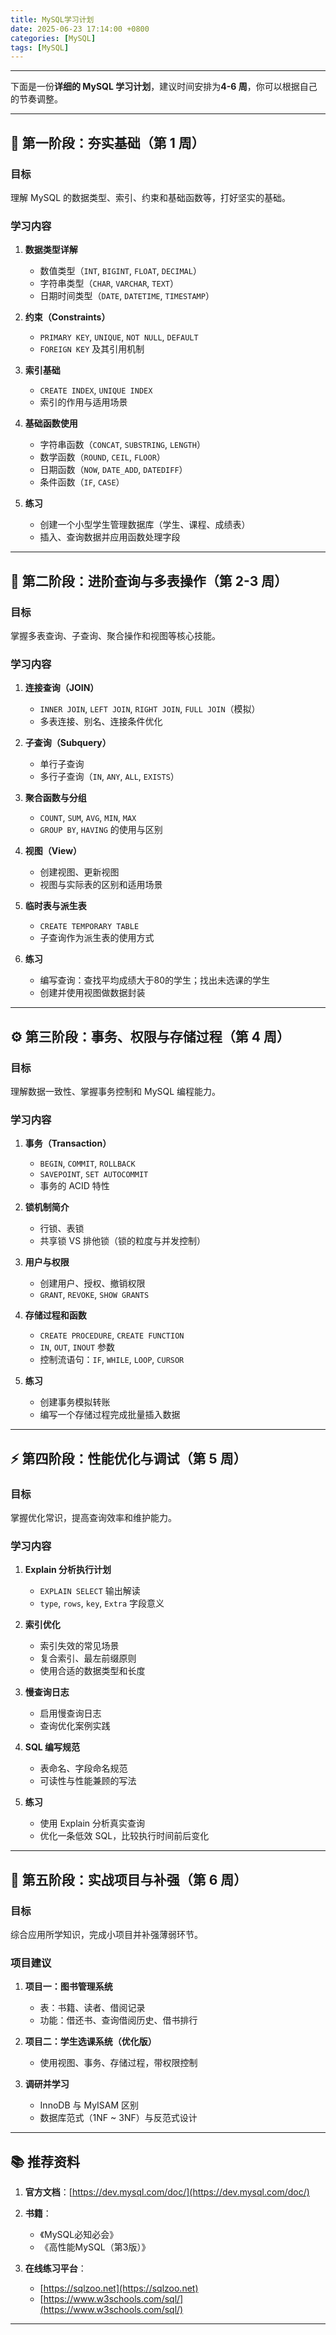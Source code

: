 ```yaml
---
title: MySQL学习计划
date: 2025-06-23 17:14:00 +0800
categories: [MySQL]
tags: [MySQL]
---
```


---
下面是一份**详细的 MySQL 学习计划**，建议时间安排为**4-6 周**，你可以根据自己的节奏调整。

---

## 🧱 第一阶段：夯实基础（第 1 周）

### 目标

理解 MySQL 的数据类型、索引、约束和基础函数等，打好坚实的基础。

### 学习内容

1. **数据类型详解**

   * 数值类型（`INT`, `BIGINT`, `FLOAT`, `DECIMAL`）
   * 字符串类型（`CHAR`, `VARCHAR`, `TEXT`）
   * 日期时间类型（`DATE`, `DATETIME`, `TIMESTAMP`）

2. **约束（Constraints）**

   * `PRIMARY KEY`, `UNIQUE`, `NOT NULL`, `DEFAULT`
   * `FOREIGN KEY` 及其引用机制

3. **索引基础**

   * `CREATE INDEX`, `UNIQUE INDEX`
   * 索引的作用与适用场景

4. **基础函数使用**

   * 字符串函数（`CONCAT`, `SUBSTRING`, `LENGTH`）
   * 数学函数（`ROUND`, `CEIL`, `FLOOR`）
   * 日期函数（`NOW`, `DATE_ADD`, `DATEDIFF`）
   * 条件函数（`IF`, `CASE`）

5. **练习**

   * 创建一个小型学生管理数据库（学生、课程、成绩表）
   * 插入、查询数据并应用函数处理字段

---

## 🚀 第二阶段：进阶查询与多表操作（第 2-3 周）

### 目标

掌握多表查询、子查询、聚合操作和视图等核心技能。

### 学习内容

1. **连接查询（JOIN）**

   * `INNER JOIN`, `LEFT JOIN`, `RIGHT JOIN`, `FULL JOIN`（模拟）
   * 多表连接、别名、连接条件优化

2. **子查询（Subquery）**

   * 单行子查询
   * 多行子查询（`IN`, `ANY`, `ALL`, `EXISTS`）

3. **聚合函数与分组**

   * `COUNT`, `SUM`, `AVG`, `MIN`, `MAX`
   * `GROUP BY`, `HAVING` 的使用与区别

4. **视图（View）**

   * 创建视图、更新视图
   * 视图与实际表的区别和适用场景

5. **临时表与派生表**

   * `CREATE TEMPORARY TABLE`
   * 子查询作为派生表的使用方式

6. **练习**

   * 编写查询：查找平均成绩大于80的学生；找出未选课的学生
   * 创建并使用视图做数据封装

---

## ⚙️ 第三阶段：事务、权限与存储过程（第 4 周）

### 目标

理解数据一致性、掌握事务控制和 MySQL 编程能力。

### 学习内容

1. **事务（Transaction）**

   * `BEGIN`, `COMMIT`, `ROLLBACK`
   * `SAVEPOINT`, `SET AUTOCOMMIT`
   * 事务的 ACID 特性

2. **锁机制简介**

   * 行锁、表锁
   * 共享锁 VS 排他锁（锁的粒度与并发控制）

3. **用户与权限**

   * 创建用户、授权、撤销权限
   * `GRANT`, `REVOKE`, `SHOW GRANTS`

4. **存储过程和函数**

   * `CREATE PROCEDURE`, `CREATE FUNCTION`
   * `IN`, `OUT`, `INOUT` 参数
   * 控制流语句：`IF`, `WHILE`, `LOOP`, `CURSOR`

5. **练习**

   * 创建事务模拟转账
   * 编写一个存储过程完成批量插入数据

---

## ⚡ 第四阶段：性能优化与调试（第 5 周）

### 目标

掌握优化常识，提高查询效率和维护能力。

### 学习内容

1. **Explain 分析执行计划**

   * `EXPLAIN SELECT` 输出解读
   * `type`, `rows`, `key`, `Extra` 字段意义

2. **索引优化**

   * 索引失效的常见场景
   * 复合索引、最左前缀原则
   * 使用合适的数据类型和长度

3. **慢查询日志**

   * 启用慢查询日志
   * 查询优化案例实践

4. **SQL 编写规范**

   * 表命名、字段命名规范
   * 可读性与性能兼顾的写法

5. **练习**

   * 使用 Explain 分析真实查询
   * 优化一条低效 SQL，比较执行时间前后变化

---

## 🧪 第五阶段：实战项目与补强（第 6 周）

### 目标

综合应用所学知识，完成小项目并补强薄弱环节。

### 项目建议

1. **项目一：图书管理系统**

   * 表：书籍、读者、借阅记录
   * 功能：借还书、查询借阅历史、借书排行

2. **项目二：学生选课系统（优化版）**

   * 使用视图、事务、存储过程，带权限控制

3. **调研并学习**

   * InnoDB 与 MyISAM 区别
   * 数据库范式（1NF \~ 3NF）与反范式设计

---

## 📚 推荐资料

1. **官方文档**：[https://dev.mysql.com/doc/](https://dev.mysql.com/doc/)
2. **书籍**：

   * 《MySQL必知必会》
   * 《高性能MySQL（第3版）》
3. **在线练习平台**：

   * [https://sqlzoo.net](https://sqlzoo.net)
   * [https://www.w3schools.com/sql/](https://www.w3schools.com/sql/)

---
